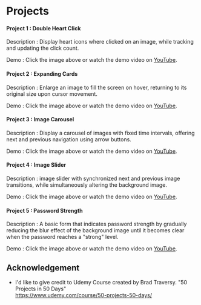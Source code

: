 
# Projects
#### Project 1 : Double Heart Click
Description : Display heart icons where clicked on an image, while tracking and updating the click count.

Demo : Click the image above or watch the demo video on [YouTube](https://youtu.be/1yALVGEkCaA).

#### Project 2 : Expanding Cards
Description : Enlarge an image to fill the screen on hover, returning to its original size upon cursor movement.

Demo : Click the image above or watch the demo video on [YouTube](https://youtu.be/rSB2uyUAzqI).

#### Project 3 : Image Carousel
Description :  Display a carousel of images with fixed time intervals, offering next and previous navigation using arrow buttons.

Demo : Click the image above or watch the demo video on [YouTube](https://youtu.be/aN-V6gcHJJg).

#### Project 4 : Image Slider
Description : image slider with synchronized next and previous image transitions, while simultaneously altering the background image.

Demo : Click the image above or watch the demo video on [YouTube](https://youtu.be/8x49WESoFHs).

#### Project 5 : Password Strength
Description : A basic form that indicates password strength by gradually reducing the blur effect of the background image until it becomes clear when the password reaches a "strong" level.

Demo : Click the image above or watch the demo video on [YouTube](https://youtu.be/1WjIIXu9CWc).
## Acknowledgement

- I'd like to give credit to Udemy Course created by Brad Traversy. "50 Projects in 50 Days"  
    https://www.udemy.com/course/50-projects-50-days/   


